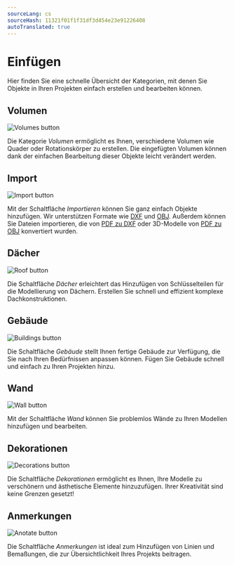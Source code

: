 ```yaml
---
sourceLang: cs
sourceHash: 11321f01f1f31df3d454e23e91226408
autoTranslated: true
---
```


# Einfügen
Hier finden Sie eine schnelle Übersicht der Kategorien, mit denen Sie Objekte in Ihren Projekten einfach erstellen und bearbeiten können.

## Volumen
![Volumes button](img/addVolumeButton.png)

Die Kategorie *Volumen* ermöglicht es Ihnen, verschiedene Volumen wie Quader oder Rotationskörper zu erstellen. Die eingefügten Volumen können dank der einfachen Bearbeitung dieser Objekte leicht verändert werden.

## Import
![Import button](img/addImportButton.png)

Mit der Schaltfläche *Importieren* können Sie ganz einfach Objekte hinzufügen. Wir unterstützen Formate wie [DXF](../getting-started-roofs/importDxf.md) und [OBJ](../getting-started-roofs/importObj.md). Außerdem können Sie Dateien importieren, die von [PDF zu DXF](../getting-started-roofs/convertPdfToDxf.md) oder 3D-Modelle von [PDF zu OBJ](../getting-started-roofs/convert3dPdfToObj.md) konvertiert wurden.

## Dächer
![Roof button](img/addRoofButton.png)

Die Schaltfläche *Dächer* erleichtert das Hinzufügen von Schlüsselteilen für die Modellierung von Dächern. Erstellen Sie schnell und effizient komplexe Dachkonstruktionen.

## Gebäude
![Buildings button](img/addBuildingsButton.png)

Die Schaltfläche *Gebäude* stellt Ihnen fertige Gebäude zur Verfügung, die Sie nach Ihren Bedürfnissen anpassen können. Fügen Sie Gebäude schnell und einfach zu Ihren Projekten hinzu.

## Wand
![Wall button](img/addWallButton.png)

Mit der Schaltfläche *Wand* können Sie problemlos Wände zu Ihren Modellen hinzufügen und bearbeiten.

## Dekorationen
![Decorations button](img/addDecorationsButton.png)

Die Schaltfläche *Dekorationen* ermöglicht es Ihnen, Ihre Modelle zu verschönern und ästhetische Elemente hinzuzufügen. Ihrer Kreativität sind keine Grenzen gesetzt!

## Anmerkungen
![Anotate button](img/addAnotateButton.png)

Die Schaltfläche *Anmerkungen* ist ideal zum Hinzufügen von Linien und Bemaßungen, die zur Übersichtlichkeit Ihres Projekts beitragen.